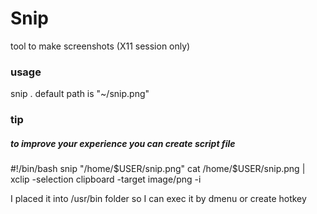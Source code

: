 <h1>Snip</h1>
<p>tool to make screenshots (X11 session only)</p>
<h3>usage</h3>
<p>snip <path>. default path is "~/snip.png"</p>
<h3>tip</h3>
<h5>to improve your experience you can create script file</h5>
<p>#!/bin/bash
snip "/home/$USER/snip.png"
cat /home/$USER/snip.png | xclip -selection clipboard -target image/png -i
</p>
<p>I placed it into /usr/bin folder so I can exec it by dmenu or create hotkey</p>
